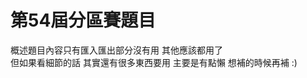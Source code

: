 # 第54屆分區賽題目
概述題目內容只有匯入匯出部分沒有用 其他應該都用了
<br>
但如果看細節的話 其實還有很多東西要用 主要是有點懶 想補的時候再補 :)

<!-- A new Flutter project.

## Getting Started

This project is a starting point for a Flutter application.

A few resources to get you started if this is your first Flutter project:

- [Lab: Write your first Flutter app](https://docs.flutter.dev/get-started/codelab)
- [Cookbook: Useful Flutter samples](https://docs.flutter.dev/cookbook)

For help getting started with Flutter development, view the
[online documentation](https://docs.flutter.dev/), which offers tutorials,
samples, guidance on mobile development, and a full API reference. -->

